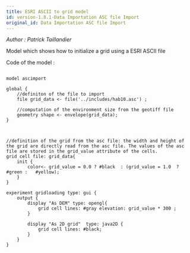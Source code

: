 ```yaml
---
title: ESRI ASCII to grid model
id: version-1.8.1-Data Importation ASC file Import
original_id: Data Importation ASC file Import
---
```


[//]: # (keyword|concept_grid)
[//]: # (keyword|concept_load_file)
[//]: # (keyword|concept_asc)


_Author :  Patrick Taillandier_

Model which shows how to initialize a grid using a ESRI ASCII file


Code of the model : 

```

model ascimport

global {
	//definiton of the file to import
	file grid_data <- file('../includes/hab10.asc') ;
	
	//computation of the environment size from the geotiff file
	geometry shape <- envelope(grid_data);	
}



//definition of the grid from the asc file: the width and height of the grid are directly read from the asc file. The values of the asc file are stored in the grid_value attribute of the cells.
grid cell file: grid_data{
	init {
		color<- grid_value = 0.0 ? #black  : (grid_value = 1.0  ? #green :   #yellow);
	}
}

experiment gridloading type: gui {
	output {
		display "As DEM" type: opengl{
			grid cell lines: #gray elevation: grid_value * 300 ;
		}
		
		display "As 2D grid"  type: java2D {
			grid cell lines: #black;
		}
	} 
}


```
